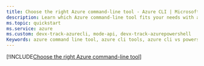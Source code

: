```yaml
---
title: Choose the right Azure command-line tool - Azure CLI | Microsoft Docs
description: Learn which Azure command-line tool fits your needs with an Azure CLI vs Azure PowerShell comparison — get started with your preferred command-line tool.
ms.topic: quickstart
ms.service: azure
ms.custom: devx-track-azurecli, mode-api, devx-track-azurepowershell
Keywords: azure command line tool, azure cli tools, azure cli vs powershell, azure cli powershell, powershell cli, azure cli vs cloud shell, shell environment
---
```


[!INCLUDE[Choose the right Azure command-line tool](~/azure-dev-docs-pr/articles/includes/choose-the-right-azure-command-line-tool.md)]
